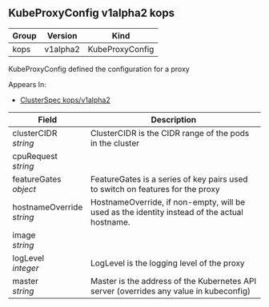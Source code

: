 ## KubeProxyConfig v1alpha2 kops

Group        | Version     | Kind
------------ | ---------- | -----------
kops | v1alpha2 | KubeProxyConfig



KubeProxyConfig defined the configuration for a proxy

<aside class="notice">
Appears In:

<ul> 
<li><a href="#clusterspec-v1alpha2-kops">ClusterSpec kops/v1alpha2</a></li>
</ul></aside>

Field        | Description
------------ | -----------
clusterCIDR <br /> *string*    | ClusterCIDR is the CIDR range of the pods in the cluster
cpuRequest <br /> *string*    | 
featureGates <br /> *object*    | FeatureGates is a series of key pairs used to switch on features for the proxy
hostnameOverride <br /> *string*    | HostnameOverride, if non-empty, will be used as the identity instead of the actual hostname.
image <br /> *string*    | 
logLevel <br /> *integer*    | LogLevel is the logging level of the proxy
master <br /> *string*    | Master is the address of the Kubernetes API server (overrides any value in kubeconfig)

